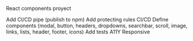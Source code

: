 React components proyect

Add CI/CD pipe (publish to npm)
Add protecting rules CI/CD
Define components (modal, button, headers, dropdowns, searchbar, scroll, image, links, lists, header, footer, icons)
Add tests
A11Y
Responsive